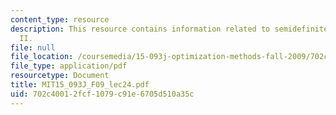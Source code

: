 ```yaml
---
content_type: resource
description: This resource contains information related to semidefinite optimization
  II.
file: null
file_location: /coursemedia/15-093j-optimization-methods-fall-2009/702c40012fcf1079c91e6705d510a35c_MIT15_093J_F09_lec24.pdf
file_type: application/pdf
resourcetype: Document
title: MIT15_093J_F09_lec24.pdf
uid: 702c4001-2fcf-1079-c91e-6705d510a35c
---
```

